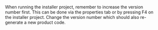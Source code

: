 When running the installer project, remember to increase the version number first. This can be done via the properties tab or by pressing F4 on the installer project. Change the version number which should also re-generate a new product code.
